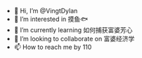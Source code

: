- 👋 Hi, I’m @VingtDylan
- 👀 I’m interested in 摸鱼🐟
- 🌱 I’m currently learning 如何捕获富婆芳心
- 💞️ I’m looking to collaborate on 富婆经济学
- 📫 How to reach me by 110

<!---
VingtDylan/VingtDylan is a ✨ special ✨ repository because its `README.md` (this file) appears on your GitHub profile.
You can click the Preview link to take a look at your changes.
--->
